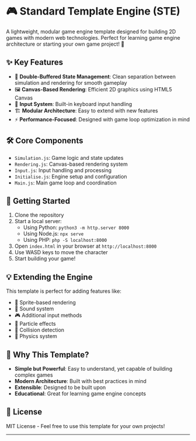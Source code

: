 # 🎮 Standard Template Engine (STE)

A lightweight, modular game engine template designed for building 2D games with modern web technologies. Perfect for learning game engine architecture or starting your own game project! 🚀

## ✨ Key Features

- 🎯 **Double-Buffered State Management**: Clean separation between simulation and rendering for smooth gameplay
- 🖼️ **Canvas-Based Rendering**: Efficient 2D graphics using HTML5 Canvas
- 🎹 **Input System**: Built-in keyboard input handling
- 🏗️ **Modular Architecture**: Easy to extend with new features
- ⚡ **Performance-Focused**: Designed with game loop optimization in mind

## 🛠️ Core Components

- `Simulation.js`: Game logic and state updates
- `Rendering.js`: Canvas-based rendering system
- `Input.js`: Input handling and processing
- `Initialise.js`: Engine setup and configuration
- `Main.js`: Main game loop and coordination

## 🚀 Getting Started

1. Clone the repository
2. Start a local server:
   - Using Python: `python3 -m http.server 8000`
   - Using Node.js: `npx serve`
   - Using PHP: `php -S localhost:8000`
3. Open `index.html` in your browser at `http://localhost:8000`
4. Use WASD keys to move the character
5. Start building your game!

## 💡 Extending the Engine

This template is perfect for adding features like:
- 🎨 Sprite-based rendering
- 🎵 Sound system
- 🎮 Additional input methods
- 🌟 Particle effects
- 🎯 Collision detection
- 🎲 Physics system

## 🎯 Why This Template?

- **Simple but Powerful**: Easy to understand, yet capable of building complex games
- **Modern Architecture**: Built with best practices in mind
- **Extensible**: Designed to be built upon
- **Educational**: Great for learning game engine concepts

## 📝 License

MIT License - Feel free to use this template for your own projects!

---

